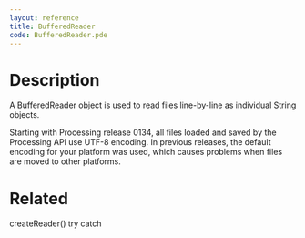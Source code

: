 ```yaml
---
layout: reference
title: BufferedReader
code: BufferedReader.pde
---
```


# Description

A BufferedReader object is used to read files line-by-line as individual String objects.

Starting with Processing release 0134, all files loaded and saved by the Processing API use UTF-8 encoding. In previous releases, the default encoding for your platform was used, which causes problems when files are moved to other platforms.

# Related

createReader()
try
catch
